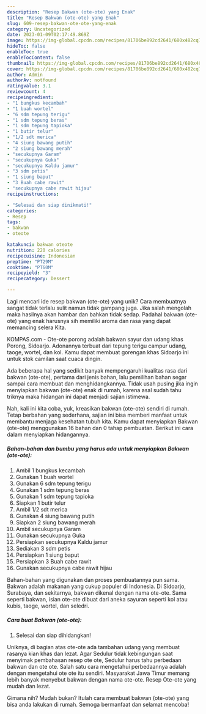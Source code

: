 ```yaml
---
description: "Resep Bakwan (ote-ote) yang Enak"
title: "Resep Bakwan (ote-ote) yang Enak"
slug: 609-resep-bakwan-ote-ote-yang-enak
category: Uncategorized
date: 2023-01-09T02:17:49.869Z
image: https://img-global.cpcdn.com/recipes/81706be892cd2641/680x482cq70/bakwan-ote-ote-foto-resep-utama.jpg
hideToc: false
enableToc: true
enableTocContent: false
thumbnail: https://img-global.cpcdn.com/recipes/81706be892cd2641/680x482cq70/bakwan-ote-ote-foto-resep-utama.jpg
cover: https://img-global.cpcdn.com/recipes/81706be892cd2641/680x482cq70/bakwan-ote-ote-foto-resep-utama.jpg
author: Admin
authorAv: notfound
ratingvalue: 3.1
reviewcount: 4
recipeingredient:
- "1 bungkus kecambah"
- "1 buah wortel"
- "6 sdm tepung terigu"
- "1 sdm tepung beras"
- "1 sdm tepung tapioka"
- "1 butir telur"
- "1/2 sdt merica"
- "4 siung bawang putih"
- "2 siung bawang merah"
- "secukupnya Garam"
- "secukupnya Guka"
- "secukupnya Kaldu jamur"
- "3 sdm petis"
- "1 siung baput"
- "3 Buah cabe rawit"
- "secukupnya cabe rawit hijau"
recipeinstructions:

- "Selesai dan siap dinikmati!"
categories:
- Resep
tags:
- bakwan
- oteote

katakunci: bakwan oteote 
nutrition: 220 calories
recipecuisine: Indonesian
preptime: "PT29M"
cooktime: "PT60M"
recipeyield: "3"
recipecategory: Dessert

---
```





Lagi mencari ide resep bakwan (ote-ote) yang unik? Cara membuatnya sangat tidak terlalu sulit namun tidak gampang juga. Jika salah mengolah maka hasilnya akan hambar dan bahkan tidak sedap. Padahal bakwan (ote-ote) yang enak harusnya sih memiliki aroma dan rasa yang dapat memancing selera Kita.





KOMPAS.com - Ote-ote porong adalah bakwan sayur dan udang khas Porong, Sidoarjo. Adonannya terbuat dari tepung terigu campur udang, taoge, wortel, dan kol. Kamu dapat membuat gorengan khas Sidoarjo ini untuk stok camilan saat cuaca dingin.

Ada beberapa hal yang sedikit banyak mempengaruhi kualitas rasa dari bakwan (ote-ote), pertama dari jenis bahan, lalu pemilihan bahan segar sampai cara membuat dan menghidangkannya. Tidak usah pusing jika ingin menyiapkan bakwan (ote-ote) enak di rumah, karena asal sudah tahu triknya maka hidangan ini dapat menjadi sajian istimewa.






Nah, kali ini kita coba, yuk, kreasikan bakwan (ote-ote) sendiri di rumah. Tetap berbahan yang sederhana, sajian ini bisa memberi manfaat untuk membantu menjaga kesehatan tubuh kita. Kamu dapat menyiapkan Bakwan (ote-ote) menggunakan 16 bahan dan 0 tahap pembuatan. Berikut ini cara dalam menyiapkan hidangannya.

<!--inarticleads1-->

##### Bahan-bahan dan bumbu yang harus ada untuk menyiapkan Bakwan (ote-ote):

1. Ambil 1 bungkus kecambah
1. Gunakan 1 buah wortel
1. Gunakan 6 sdm tepung terigu
1. Gunakan 1 sdm tepung beras
1. Gunakan 1 sdm tepung tapioka
1. Siapkan 1 butir telur
1. Ambil 1/2 sdt merica
1. Gunakan 4 siung bawang putih
1. Siapkan 2 siung bawang merah
1. Ambil secukupnya Garam
1. Gunakan secukupnya Guka
1. Persiapkan secukupnya Kaldu jamur
1. Sediakan 3 sdm petis
1. Persiapkan 1 siung baput
1. Persiapkan 3 Buah cabe rawit
1. Gunakan secukupnya cabe rawit hijau


Bahan-bahan yang digunakan dan proses pembuatannya pun sama. Bakwan adalah makanan yang cukup populer di Indonesia. Di Sidoarjo, Surabaya, dan sekitarnya, bakwan dikenal dengan nama ote-ote. Sama seperti bakwan, isian ote-ote dibuat dari aneka sayuran seperti kol atau kubis, taoge, wortel, dan seledri. 

<!--inarticleads2-->

##### Cara buat Bakwan (ote-ote):


1. Selesai dan siap dihidangkan!

Uniknya, di bagian atas ote-ote ada tambahan udang yang membuat rasanya kian khas dan lezat. Agar Sedulur tidak kebingungan saat menyimak pembahasan resep ote ote, Sedulur harus tahu perbedaan bakwan dan ote ote. Salah satu cara mengetahui perbedaannya adalah dengan mengetahui ote ote itu sendiri. Masyarakat Jawa Timur memang lebih banyak menyebut bakwan dengan nama ote-ote. Resep Ote-ote yang mudah dan lezat. 

Gimana nih? Mudah bukan? Itulah cara membuat bakwan (ote-ote) yang bisa anda lakukan di rumah. Semoga bermanfaat dan selamat mencoba!
